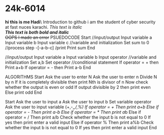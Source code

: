 # 24k-6014
**hi this is me Hadi**\ 
Introduction to github 
i am the student of cyber security at fast nuces karachi.
*This text is italic*\
***This text is both bold and italic***\
~~OOPS I made an error~~
PSUEDOCODE 
Start 
//input/output 
Input variable a 
Input variable b
Input variable c
//variable and initialization 
Set sum to 0 
//process step 
-[-a-b-c]
/print 
Print sum 
End 

//input/output 
Input variable a 
Input variable b 
Input operator 
//variable and initialization 
Set a,b 
Set operator 
//conditional statement 
If operator = + then 
Print a+b 
If operator = - then 
Print a-b 
End 

ALGORITHMS 
Start 
Ask the user to enter N 
Ask the user to enter n 
Divide N by n 
If it is completely divisible then print Nth is divisor of n 
Now check whether the output is even or odd 
If output divisible by 2  then print even 
Else print odd 
End 

Start 
Ask the user to input a 
Ask the user to input b
Set variable operator 
Ask the user to input variable (+,-,*,/,%)
If operator = + 
Then print a+b
Else if operator = - 
Then print a-b 
Else if operator = * 
Then print a*b 
Else if operator = / 
Then print a/b 
Check whether the input b is not equal to 0 
If yes then print enter a valid input 
Else if operator %
Then print a%b 
Check whether the input b is not equal to 0 
If yes then print enter a valid input 
End 
